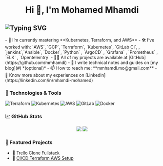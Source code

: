 <h1 align="center">Hi 👋, I'm Mohamed Mhamdi</h1>
<h2 <a href="https://git.io/typing-svg"><img src="https://readme-typing-svg.demolab.com?font=Fira+Code&pause=1000&width=435&lines=Cloud+engineer+;DevOps+engineer+" alt="Typing SVG" /></a> </h2>
- 🌱 I’m currently mastering **Kubernetes, Terraform, and AWS**
- 🛠️ I’ve worked with: `AWS`, `GCP`, `Terraform`, `Kubernetes`, `GitLab CI`, , `jenkins`,`Ansible`, `Docker`, `Python` , `ArgoCD` , `Grafana` , `Prometheus` , `ELK` , `Opentelemtry`
- 👨‍💻 All of my projects are available at [GitHub](https://github.com/mmhamdi)
- 📝 I write technical notes and guides on [my blog](#) *(optional)*
- 📫 How to reach me: **mmhamdi.mo@gmail.com**
- 📄 Know more about my experiences on [LinkedIn](https://linkedin.com/in/mhamdi-mohamed)

### 🔧 Technologies & Tools
![Terraform](https://img.shields.io/badge/-Terraform-623CE4?style=flat&logo=terraform&logoColor=white)
![Kubernetes](https://img.shields.io/badge/-Kubernetes-326CE5?style=flat&logo=kubernetes&logoColor=white)
![AWS](https://img.shields.io/badge/-AWS-232F3E?style=flat&logo=amazon-aws)
![GitLab](https://img.shields.io/badge/-GitLab-FC6D26?style=flat&logo=gitlab)
![Docker](https://img.shields.io/badge/-Docker-2496ED?style=flat&logo=docker)

### 📈 GitHub Stats
<p align="center">
  <img src="https://github-readme-stats.vercel.app/api?username=mmhamdi&show_icons=true&theme=github_dark" />
  <img src="https://github-readme-streak-stats.herokuapp.com/?user=mmhamdi&theme=github-dark" />
</p>

### 🎯 Featured Projects
- 🔗 [Trello Clone Fullstack](https://github.com/yourusername/trello-clone-fullstack)
- 🔗 [CI/CD Terraform AWS Setup](https://github.com/yourusername/devops-infra)

